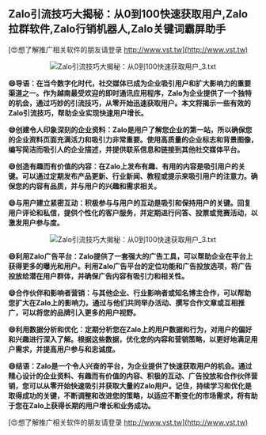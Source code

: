 ## **Zalo引流技巧大揭秘：从0到100快速获取用户,Zalo拉群软件,Zalo行销机器人,Zalo关键词霸屏助手**

[😍想了解推广相关软件的朋友请登录 http://www.vst.tw](http://www.vst.tw)

 <center><img src="https://vst.tw/MP4/tuiguang/png/6.png" alt="Zalo引流技巧大揭秘：从0到100快速获取用户_3.txt"></center>

**😄导语：在当今数字化时代，社交媒体已成为企业吸引用户和扩大影响力的重要渠道之一。作为越南最受欢迎的即时通讯应用程序，Zalo为企业提供了一个独特的机会，通过巧妙的引流技巧，从零开始迅速获取用户。本文将揭示一些有效的Zalo引流技巧，帮助企业实现快速用户增长。**

**😄创建令人印象深刻的企业资料：Zalo是用户了解您企业的第一站，所以确保您的企业资料页面充满活力和吸引力非常重要。使用高质量的企业标志和背景图像，编写简洁而吸引人的企业描述，并提供联系信息和链接到其他社交媒体平台。**

**😄创造有趣而有价值的内容：在Zalo上发布有趣、有用的内容是吸引用户的关键。可以通过定期发布产品更新、行业新闻、教程或提示来吸引用户的注意力。确保您的内容有品质，并与用户的兴趣和需求相关。**

**😄与用户建立紧密互动：积极参与与用户的互动是吸引和保持用户的关键。回复用户评论和私信，提供个性化的客户服务，并定期进行问答、投票或竞赛活动，以激发用户参与度。**

 <center><img src="https://vst.tw/MP4/tuiguang/png/5.png" alt="Zalo引流技巧大揭秘：从0到100快速获取用户_3.txt"></center>

**😄利用Zalo广告平台：Zalo提供了一套强大的广告工具，可以帮助企业在平台上获得更多的曝光和用户。利用Zalo广告平台的定位功能和广告投放选项，将广告投放给潜在用户群体，并确保广告内容有吸引力和相关性。**

**😄合作伙伴和影响者营销：与其他企业、行业影响者或知名博主合作，可以帮助您扩大在Zalo上的影响力。通过与他们共同举办活动、撰写合作文章或互相推广，可以将您的品牌引入更多的用户视野。**

**😄利用数据分析和优化：定期分析您在Zalo上的用户数据和行为，对用户的偏好和兴趣进行深入了解。根据这些数据，优化您的内容和营销策略，以更好地满足用户需求，并提高用户参与和忠诚度。**

**😄结语：Zalo是一个令人兴奋的平台，为企业提供了快速获取用户的机会。通过精心设计的企业资料、有趣而有价值的内容、积极的互动、广告投放和合作伙伴营销，您可以从零开始快速吸引并获取大量的Zalo用户。记住，持续学习和优化是取得成功的关键，不断调整和改进您的策略，以适应不断变化的市场需求，将有助于您在Zalo上获得长期的用户增长和业务成功。**

[😍想了解推广相关软件的朋友请登录 http://www.vst.tw](http://www.vst.tw)



